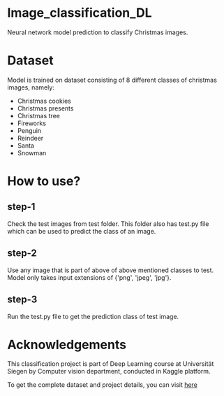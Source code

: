 # Image_classification_DL

Neural network model prediction to classify Christmas images.

# Dataset

Model is trained on dataset consisting of 8 different classes of christmas images, namely:

- Christmas cookies
- Christmas presents
- Christmas tree
- Fireworks
- Penguin
- Reindeer
- Santa
- Snowman



# How to use?

## step-1

Check the test images from test folder. This folder also has test.py file which can be used to predict the class of an image. 

## step-2 

Use any image that is part of above of above mentioned classes to test. Model only takes input extensions of {'png', 'jpeg', 'jpg'}. 

## step-3

Run the test.py file to get the prediction class of test image. 


# Acknowledgements

This classification project is part of Deep Learning course at Universität Siegen by Computer vision department, conducted in Kaggle platform. 

To get the complete dataset and project details, you can visit [here]([https://www.kaggle.com/competitions/deep-learning-classification-challenge/leaderboard])
